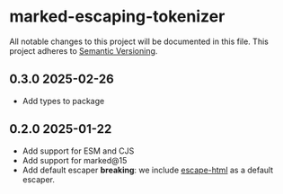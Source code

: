 # marked-escaping-tokenizer

All notable changes to this project will be documented in this file.
This project adheres to [Semantic Versioning](http://semver.org/).

## 0.3.0 2025-02-26
* Add types to package

## 0.2.0 2025-01-22
* Add support for ESM and CJS
* Add support for marked@15
* Add default escaper
  **breaking**: we include [escape-html](https://www.npmjs.com/package/escape-html) as a default escaper.
